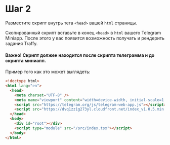 # Шаг 2

Разместите скрипт внутрь тега ```<head>``` вашей ```html``` страницы.

Скопированный скрипт вставьте в конец ```<head>``` в ```html``` вашего Telegram Miniapp. После этого у вас появится возможность получать и рендерить задания Traffy.

#### Важно! Скрипт должен находится после скрипта телеграмма и до скрипта миниапп.

Пример того как это может выглядеть:

```html
<!doctype html>
<html lang="en">
  <head>
    <meta charset="UTF-8" />
    <meta name="viewport" content="width=device-width, initial-scale=1.0" />
    <script src="https://telegram.org/js/telegram-web-app.js"></script>
    <script src="https://dvq1zz1g273yl.cloudfront.net/index_v1.0.5.min.js" traffy-key="Traffy Key" />
  </head>
  <body>
    <div id="root"></div>
    <script type="module" src="/src/index.tsx"></script>
  </body>
</html>
```
